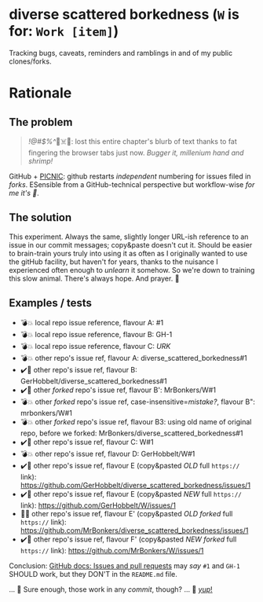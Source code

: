 # diverse scattered borkedness (`W` is for: `Work [item]`)

Tracking bugs, caveats, reminders and ramblings in and of my public clones/forks.


# Rationale

## The problem

> _!@#$%^_🐖☠️🦨: lost this entire chapter's blurb of text thanks to fat fingering the browser tabs just now. *Bugger it, millenium hand and shrimp!*

GitHub + [PICNIC](https://en.wikipedia.org/wiki/User_error): github restarts *independent* numbering for issues filed in *forks*. ESensible from a GitHub-technical perspective but workflow-wise *for me it's 🤮*. 


## The solution

This experiment. Always the same, slightly longer URL-ish reference to an issue in our commit messages; copy&paste doesn't cut it. Should be easier to brain-train yours truly into using it as often as I originally wanted to use the gitHub facility, but haven't for years, thanks to the nuisance I experienced often enough to *unlearn* it somehow. So we're down to training this slow animal. There's always hope. And prayer. 🙏



## Examples / tests

- 💣💥 local repo issue reference, flavour A:  #1
- 💣💥 local repo issue reference, flavour B:  GH-1
- 💣💥 local repo issue reference, flavour C:  *URK*
- 💣💥 other repo's issue ref, flavour A:  diverse_scattered_borkedness#1
- ✔️🚀 other repo's issue ref, flavour B:  GerHobbelt/diverse_scattered_borkedness#1
- ✔️🚀 other *forked* repo's issue ref, flavour B':  MrBonkers/W#1
- 💣💥 other *forked* repo's issue ref, case-insensitive=_mistake?_, flavour B":  mrbonkers/W#1
- 💣💥 other *forked* repo's issue ref, flavour B3: using old name of original repo, before we forked:  MrBonkers/diverse_scattered_borkedness#1
- ✔️🚀 other repo's issue ref, flavour C:  W#1
- 💣💥 other repo's issue ref, flavour D:  GerHobbelt/W#1
- ✔️🚀 other repo's issue ref, flavour E (copy&pasted *OLD* full `https://` link):  https://github.com/GerHobbelt/diverse_scattered_borkedness/issues/1
- ✔️🚀 other repo's issue ref, flavour E (copy&pasted *NEW* full `https://` link):  https://github.com/GerHobbelt/W/issues/1
- 🛑👻 other repo's issue ref, flavour E' (copy&pasted *OLD* *forked* full `https://` link):  https://github.com/MrBonkers/diverse_scattered_borkedness/issues/1
- ✔️🚀 other repo's issue ref, flavour F' (copy&pasted *NEW* *forked* full `https://` link):  https://github.com/MrBonkers/W/issues/1

Conclusion: [GitHub docs: Issues and pull requests](https://docs.github.com/en/get-started/writing-on-github/working-with-advanced-formatting/autolinked-references-and-urls#issues-and-pull-requests) may *say* `#1` and `GH-1` SHOULD work, but they DON'T in the `README.md` file. 

... 🤔 Sure enough, those work in any *commit*, though? ... 🥳 [*yup*!](https://github.com/MrBonkers/W/commit/13117d92be205426482d0e2bf7db135cfbc7fc82)
